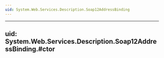 ```yaml
---
uid: System.Web.Services.Description.Soap12AddressBinding
---
```


---
uid: System.Web.Services.Description.Soap12AddressBinding.#ctor
---
